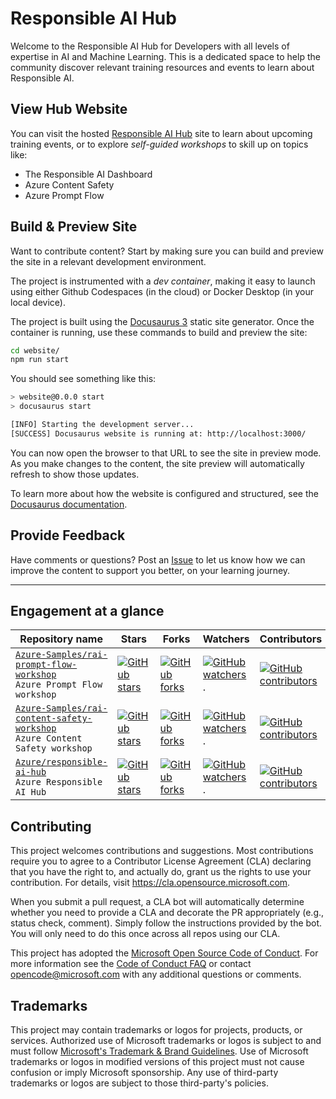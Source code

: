 # Responsible AI Hub

Welcome to the Responsible AI Hub for Developers with all levels of expertise in AI and Machine Learning. This is a dedicated space to help the community discover relevant training resources and events to learn about Responsible AI.

## View Hub Website
You can visit the hosted [Responsible AI Hub](https://aka.ms/rai-hub/website) site to learn about upcoming training events, or to explore _self-guided workshops_ to skill up on topics like:
- The Responsible AI Dashboard
- Azure Content Safety
- Azure Prompt Flow

## Build & Preview Site

Want to contribute content? Start by making sure you can build and preview the site in a relevant development environment.

The project is instrumented with a _dev container_, making it easy to launch using either Github Codespaces (in the cloud) or Docker Desktop (in your local device). 

The project is built using the [Docusaurus 3](https://docusaurus.io/) static site generator.
Once the container is running, use these commands to build and preview the site:

```bash
cd website/
npm run start
```

You should see something like this:

```bash
> website@0.0.0 start
> docusaurus start

[INFO] Starting the development server...
[SUCCESS] Docusaurus website is running at: http://localhost:3000/
```

You can now open the browser to that URL to see the site in preview mode. As you make changes to the content, the site preview will automatically refresh to show those updates.

To learn more about how the website is configured and structured, see the [Docusaurus documentation](https://docusaurus.io/docs).


## Provide Feedback

Have comments or questions? Post an [Issue](https://github.com/Azure/responsible-ai-hub/issues/new) to let us know how we can improve the content to support you better, on your learning journey.

---

## Engagement at a glance

| Repository name | Stars | Forks |  Watchers | Contributors|
| --- | --- | --- |--- |--- |
| [`Azure-Samples/rai-prompt-flow-workshop`](https://github.com/Azure-Samples/rai-prompt-flow-workshop) <br/> `Azure Prompt Flow workshop` | [![GitHub stars](https://img.shields.io/github/stars/Azure-Samples/rai-prompt-flow-workshop.svg?style=for-the-badge)](https://github.com/Azure-Samples/rai-prompt-flow-workshop) | [![GitHub forks](https://img.shields.io/github/forks/Azure-Samples/rai-prompt-flow-workshop.svg?style=for-the-badge)](https://github.com/Azure-Samples/rai-prompt-flow-workshop/forks) |  [![GitHub watchers](https://img.shields.io/github/watchers/Azure-Samples/rai-prompt-flow-workshop.svg?style=for-the-badge)](https://github.com/Azure-Samples/rai-prompt-flow-workshop/).  |[![GitHub contributors](https://img.shields.io/github/contributors/Azure-Samples/rai-prompt-flow-workshop.svg?style=for-the-badge)](https://github.com/Azure-Samples/rai-prompt-flow-workshop/issues) |
| [`Azure-Samples/rai-content-safety-workshop`](https://github.com/Azure-Samples/rai-content-safety-workshop) <br/> `Azure Content Safety workshop` | [![GitHub stars](https://img.shields.io/github/stars/Azure-Samples/rai-content-safety-workshop.svg?style=for-the-badge)](https://github.com/Azure-Samples/rai-content-safety-workshop) | [![GitHub forks](https://img.shields.io/github/forks/Azure-Samples/rai-content-safety-workshop.svg?style=for-the-badge)](https://github.com/Azure-Samples/rai-content-safety-workshop/forks) |  [![GitHub watchers](https://img.shields.io/github/watchers/Azure-Samples/rai-content-safety-workshop.svg?style=for-the-badge)](https://github.com/Azure-Samples/rai-content-safety-workshop/).  |[![GitHub contributors](https://img.shields.io/github/contributors/Azure-Samples/rai-content-safety-workshop.svg?style=for-the-badge)](https://github.com/Azure-Samples/rai-content-safety-workshop/issues) |
| [`Azure/responsible-ai-hub`](https://github.com/Azure/responsible-ai-hub) <br/> `Azure Responsible AI Hub` | [![GitHub stars](https://img.shields.io/github/stars/Azure/responsible-ai-hub.svg?style=for-the-badge)](https://github.com/Azure-Samples/rai-prompt-flow-workshop) | [![GitHub forks](https://img.shields.io/github/forks/Azure-Samples/rai-prompt-flow-workshop.svg?style=for-the-badge)](https://github.com/Azure/responsible-ai-hub/forks) |  [![GitHub watchers](https://img.shields.io/github/watchers/Azure/responsible-ai-hub.svg?style=for-the-badge)](https://github.com/Azure/responsible-ai-hub/).  |[![GitHub contributors](https://img.shields.io/github/contributors/Azure/responsible-ai-hub.svg?style=for-the-badge)](https://github.comAzure/responsible-ai-hub/issues) |


## Contributing

This project welcomes contributions and suggestions.  Most contributions require you to agree to a
Contributor License Agreement (CLA) declaring that you have the right to, and actually do, grant us
the rights to use your contribution. For details, visit https://cla.opensource.microsoft.com.

When you submit a pull request, a CLA bot will automatically determine whether you need to provide
a CLA and decorate the PR appropriately (e.g., status check, comment). Simply follow the instructions
provided by the bot. You will only need to do this once across all repos using our CLA.

This project has adopted the [Microsoft Open Source Code of Conduct](https://opensource.microsoft.com/codeofconduct/).
For more information see the [Code of Conduct FAQ](https://opensource.microsoft.com/codeofconduct/faq/) or
contact [opencode@microsoft.com](mailto:opencode@microsoft.com) with any additional questions or comments.

## Trademarks

This project may contain trademarks or logos for projects, products, or services. Authorized use of Microsoft 
trademarks or logos is subject to and must follow 
[Microsoft's Trademark & Brand Guidelines](https://www.microsoft.com/legal/intellectualproperty/trademarks/usage/general).
Use of Microsoft trademarks or logos in modified versions of this project must not cause confusion or imply Microsoft sponsorship.
Any use of third-party trademarks or logos are subject to those third-party's policies.
